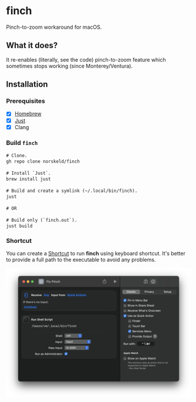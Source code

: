 # finch

Pinch-to-zoom workaround for macOS.

## What it does?

It re-enables (literally, see the code) pinch-to-zoom feature which sometimes stops working (since Monterey/Ventura).

## Installation

### Prerequisites

- [x] [Homebrew]
- [x] [Just]
- [x] Clang

### Build `finch`

```shell
# Clone.
gh repo clone norskeld/finch

# Install `Just`.
brew install just

# Build and create a symlink (~/.local/bin/finch).
just

# OR

# Build only (`finch.out`).
just build
```

### Shortcut

You can create a [Shortcut] to run **finch** using keyboard shortcut. It's better to provide a full path to the executable to avoid any problems.

![macOS shortcut](./assets/shortcut.png)

<!-- Links. -->

[just]: https://github.com/casey/just
[homebrew]: https://brew.sh
[shortcut]: https://support.apple.com/en-gb/guide/shortcuts-mac/welcome/mac
